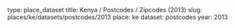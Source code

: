 type: place_dataset
title: Kenya / Postcodes / Zipcodes (2013)
slug: places/ke/datasets/postcodes/2013
place: ke
dataset: postcodes
year: 2013
